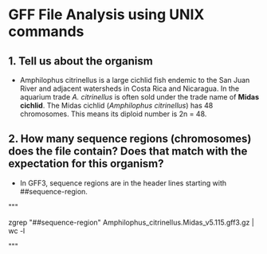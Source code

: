 # GFF File Analysis using UNIX commands

## 1. Tell us about the organism
* Amphilophus citrinellus is a large cichlid fish endemic to the San Juan River and adjacent watersheds in Costa Rica and Nicaragua. In the aquarium trade _A. citrinellus_ is often sold under the trade name of **Midas cichlid**. The Midas cichlid (_Amphilophus citrinellus_) has 48 chromosomes. This means its diploid number is 2n = 48.

## 2. How many sequence regions (chromosomes) does the file contain? Does that match with the expectation for this organism?
* In GFF3, sequence regions are in the header lines starting with ##sequence-region.

"""

zgrep "##sequence-region" Amphilophus_citrinellus.Midas_v5.115.gff3.gz | wc -l

"""




